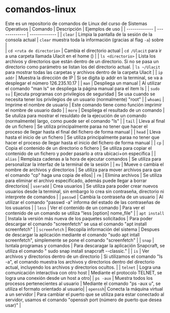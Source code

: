 # comandos-linux
Este es un repositorio de comandos de Linux del curso de Sistemas Operativos
| Comando | Descripción | Ejemplos de uso |
| ------------- | ------------- | ------------- | 
| `clear`  | Limpia la pantalla de la sesión de la consola actual  |  `clear` muestra toda la información (gracias al flag  `-a`) sobre  |  
| `cd <ruta de directorio>`  | Cambia el directorio actual | `cd /Ulacit` para ir a una carpeta llamada Ulacit en el home ()  |
| `ls <directorio>`  | Lista los archivos y directorios que están dentro de un directorio. Si no se pasa un directorio como parámetro se listan los del directorio actual. | `ls ~/Ulacit` para mostrar todas las carpetas y archivos dentro de la carpeta Ulacit |
| `ip addr`  | Muestra la dirección de IP | Si se digita ip addr en la terminal, se va a desplegar el número 126.235.10.17 |
| `man`  | Despliega un manual  | Al utilizar el comando "man ls" se despliega la página manual para el item ls |
| `sudo su`  | Ejecuta programas con privilegios de seguridad  | Se usa cuando se necesita tener los privilegios de un usuario (normalmente) "root"  |
| `whoami`  | Imprime el nombre de usuario  | Este comando tiene como función imprimir el nombre de usuario dado |
| `more`  | Despliega el resultado de un comando  | Se utuliza para mostrar el resuldato de la ejecución de un comando (normalmente) largo, como puede ser el comando "ls" |
| `tail` | Lleva al final de un fichero | Se utiliza principalmente paraa no tener que hacer el proceso de llegar hasta el final del fichero de forma manual |
| `head` | Lleva hasta el inicio de un fichero | Se utiliza principalmente paraa no tener que hacer el proceso de llegar hasta el inicio del fichero de forma manual |
| `cp` | Copia el contenido de un directorio o fichero | Se utiliza para copiar el contenido de un fichero y poder pasarlo a otra ubicaci+on específica |
| `alias` | Remplaza cadenas a la hora de ejecutar comandos | Se utiliza para personalizar la interfaz de la terminal de la sesión |
| `mv` | Mueve o cambia el nombre de archivos y directorios | Se utiliza para mover archivos para que el comando "cp" haga una copia de ellos|
| `rm` | Elimina archivos | Se utiliza para eliminar el archivo específicado, además puede llegar a borrar directorios|
| `useradd` | Crea usuarios | Se utiliza para poder crear nuevos usuarios desde la terminal, sin embargo lo crea sin contraseña, directorio ni interprete de comandos |
| `passwd` | Cambia la contraseña de un usuario | Al utilizar el comando "passwd -a" informa del estado de las contraseñas de los usuarios |
| `less` | Ver el contenido de un comando | Para ver el contenido de un comando se utiliza "less [option] nome_file" |
| `apt install` | Instala la versión más nueva de los paquetes solicitados | Para poder descargar el comando "screenfetch" se usa el comando "apt install screenfetch" |
| `screenfetch` | Recopila información del sistema | Despues de descargar la aplicación mediante el comando "sudo apt intall screenfetch", simplemente se pone el comando "screenfetch" |
| `snap` | Isntala  programas y comandos | Para descaragar la aplicación Snapcraft, se utiliza el comando " sudo snap install snapcraft --classic." |
| `is` | Ver archivos y directorios dentro de un directorio | Si utilizamos el comando "Is -a", el comando muestra los archivos y directorios dentro del directorio actual, incluyendo los archivos y directorios ocultos. |
| `telnet` | Logra una comunicación interactiva con otro host | Mediante el protocolo TELNET, se logra una conexión desde un host a otro|
| `ps -aux` | Muestra todos los procesos pertenecientes al usuario | Mediante el comando "ps -aux u", se utiliza el formato orientado al usuario|
| `openssh`| Conecta la máquina virtual a un servidor | Para cambiar el puerto que se utiliza para estar conectado al servidor, usamos el comando "openssh port (número de puerto que desea usar)" |
